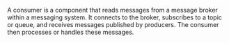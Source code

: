 A consumer is a component that reads messages from a message broker within a messaging system.
It connects to the broker, subscribes to a topic or queue, and receives messages published by producers.
The consumer then processes or handles these messages.